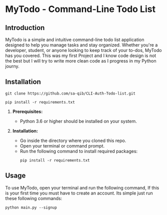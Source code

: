 # MyTodo - Command-Line Todo List

## Introduction

MyTodo is a simple and intuitive command-line todo list application designed to help you manage tasks and stay organized. Whether you're a developer, student, or anyone looking to keep track of your to-dos, MyTodo has you covered. This was my first Project and I know code design is not the best but I will try to write more clean code as I progress in my Python journy.

## Installation
```
git clone https://github.com/sa-qib/CLI-Auth-Todo-list.git
```
```
pip install -r requirements.txt
```

1. **Prerequisites:**
   - Python 3.6 or higher should be installed on your system.

2. **Installation:**
   - Go inside the directory where you cloned this repo.
   - Open your terminal or command prompt. 
   - Run the following command to install required packages:
     ```shell
     pip install -r requirements.txt
     ```

## Usage

To use MyTodo, open your terminal and run the following command,
If this is your first time you must have to create an account. 
Its simple just run these following commands:

```shell
python main.py --signup
```

